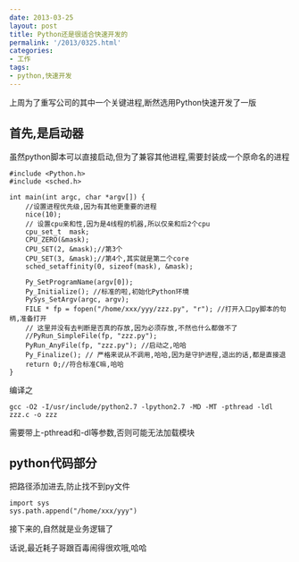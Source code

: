 ```yaml
---
date: 2013-03-25
layout: post
title: Python还是很适合快速开发的
permalink: '/2013/0325.html'
categories:
- 工作
tags:
- python,快速开发
---
```


上周为了重写公司的其中一个关键进程,断然选用Python快速开发了一版

首先,是启动器
-------------

虽然python脚本可以直接启动,但为了兼容其他进程,需要封装成一个原命名的进程

```
#include <Python.h>
#include <sched.h>

int main(int argc, char *argv[]) {
	//设置进程优先级,因为有其他更重要的进程
    nice(10);
	// 设置cpu亲和性,因为是4线程的机器,所以仅亲和后2个cpu
    cpu_set_t  mask;
    CPU_ZERO(&mask);
    CPU_SET(2, &mask);//第3个
    CPU_SET(3, &mask);//第4个,其实就是第二个core
    sched_setaffinity(0, sizeof(mask), &mask);

    Py_SetProgramName(argv[0]);
    Py_Initialize(); //标准的啦,初始化Python环境
    PySys_SetArgv(argc, argv);
    FILE * fp = fopen("/home/xxx/yyy/zzz.py", "r"); //打开入口py脚本的句柄,准备打开
	// 这里并没有去判断是否真的存放,因为必须存放,不然也什么都做不了
    //PyRun_SimpleFile(fp, "zzz.py");
    PyRun_AnyFile(fp, "zzz.py"); //启动之,哈哈
    Py_Finalize(); // 严格来说从不调用,哈哈,因为是守护进程,退出的话,都是直接退
    return 0;//符合标准C嘛,哈哈
}

```

编译之

```
gcc -O2 -I/usr/include/python2.7 -lpython2.7 -MD -MT -pthread -ldl zzz.c -o zzz
```

需要带上-pthread和-dl等参数,否则可能无法加载模块

python代码部分
--------------

把路径添加进去,防止找不到py文件
```
import sys
sys.path.append("/home/xxx/yyy")
```

接下来的,自然就是业务逻辑了

话说,最近耗子哥跟百毒闹得很欢哦,哈哈